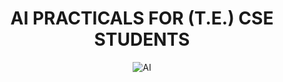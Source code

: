 <div align="center">
  <h1>AI PRACTICALS FOR (T.E.) CSE STUDENTS</h1>
  <img src="https://github.com/user-attachments/assets/8b65c1c2-5604-4f23-9925-920c67faf0c3" alt="AI" />
</div>
